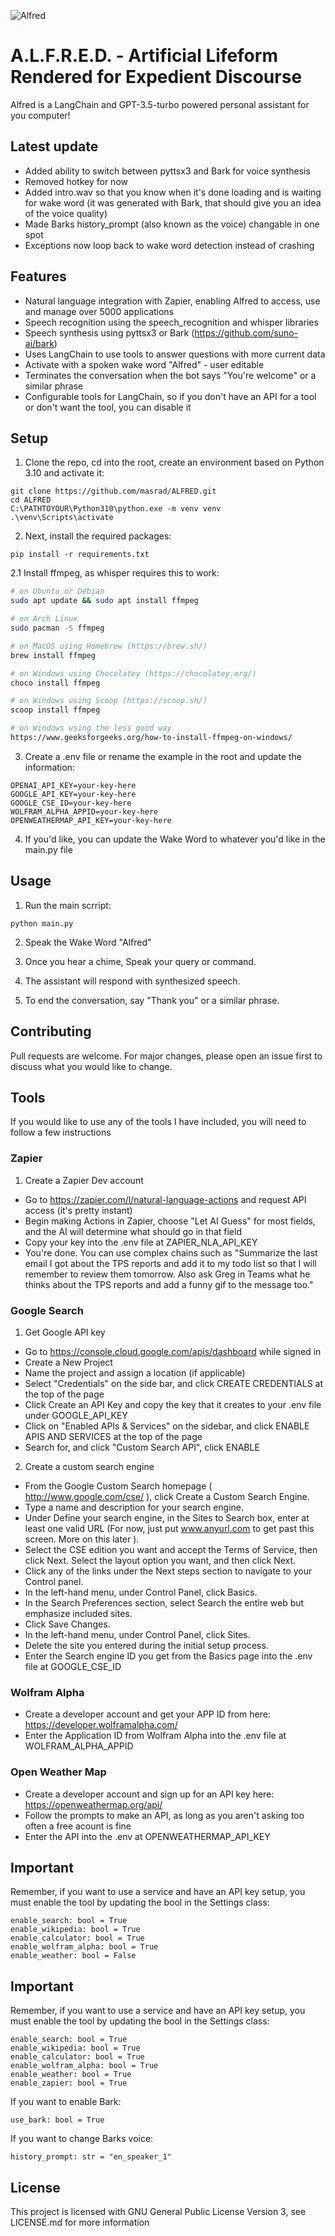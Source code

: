 ![Alfred](docs/alfred.png)
# A.L.F.R.E.D. - Artificial Lifeform Rendered for Expedient Discourse
Alfred is a LangChain and GPT-3.5-turbo powered personal assistant for you computer!

## Latest update
* Added ability to switch between pyttsx3 and Bark for voice synthesis
* Removed hotkey for now
* Added intro.wav so that you know when it's done loading and is waiting for wake word (it was generated with Bark, that should give you an idea of the voice quality)
* Made Barks history_prompt (also known as the voice) changable in one spot
* Exceptions now loop back to wake word detection instead of crashing

## Features
* Natural language integration with Zapier, enabling Alfred to access, use and manage over 5000 applications
* Speech recognition using the speech_recognition and whisper libraries
* Speech synthesis using pyttsx3 or Bark (https://github.com/suno-ai/bark)
* Uses LangChain to use tools to answer questions with more current data
* Activate with a spoken wake word "Alfred" - user editable
* Terminates the conversation when the bot says "You're welcome" or a similar phrase
* Configurable tools for LangChain, so if you don't have an API for a tool or don't want the tool, you can disable it

## Setup

1. Clone the repo, cd into the root, create an environment based on Python 3.10 and activate it:
```
git clone https://github.com/masrad/ALFRED.git
cd ALFRED
C:\PATHTOYOUR\Python310\python.exe -m venv venv
.\venv\Scripts\activate
```

2. Next, install the required packages:
```
pip install -r requirements.txt
```

2.1 Install ffmpeg, as whisper requires this to work:
```bash
# on Ubuntu or Debian
sudo apt update && sudo apt install ffmpeg

# on Arch Linux
sudo pacman -S ffmpeg

# on MacOS using Homebrew (https://brew.sh/)
brew install ffmpeg

# on Windows using Chocolatey (https://chocolatey.org/)
choco install ffmpeg

# on Windows using Scoop (https://scoop.sh/)
scoop install ffmpeg

# on Windows using the less good way
https://www.geeksforgeeks.org/how-to-install-ffmpeg-on-windows/
```

3. Create a .env file or rename the example in the root and update the information:
```
OPENAI_API_KEY=your-key-here
GOOGLE_API_KEY=your-key-here
GOOGLE_CSE_ID=your-key-here
WOLFRAM_ALPHA_APPID=your-key-here
OPENWEATHERMAP_API_KEY=your-key-here
```

4. If you'd like, you can update the Wake Word to whatever you'd like in the main.py file

## Usage
1. Run the main scrript:
```
python main.py
```

2. Speak the Wake Word "Alfred"

3. Once you hear a chime, Speak your query or command.

4. The assistant will respond with synthesized speech.

5. To end the conversation, say "Thank you" or a similar phrase.

## Contributing
Pull requests are welcome. For major changes, please open an issue first to discuss what you would like to change.

## Tools
If you would like to use any of the tools I have included, you will need to follow a few instructions
### Zapier
1. Create a Zapier Dev account
* Go to https://zapier.com/l/natural-language-actions and request API access (it's pretty instant)
* Begin making Actions in Zapier, choose "Let AI Guess" for most fields, and the AI will determine what should go in that field
* Copy your key into the .env file at ZAPIER_NLA_API_KEY
* You're done. You can use complex chains such as "Summarize the last email I got about the TPS reports and add it to my todo list so that I will remember to review them tomorrow. Also ask Greg in Teams what he thinks about the TPS reports and add a funny gif to the message too."
### Google Search
1. Get Google API key
* Go to https://console.cloud.google.com/apis/dashboard while signed in
* Create a New Project
* Name the project and assign a location (if applicable)
* Select "Credentials" on the side bar, and click CREATE CREDENTIALS at the top of the page
* Click Create an API Key and copy the key that it creates to your .env file under GOOGLE_API_KEY
* Click on "Enabled APIs & Services" on the sidebar, and click ENABLE APIS AND SERVICES at the top of the page
* Search for, and click "Custom Search API", click ENABLE
2. Create a custom search engine
* From the Google Custom Search homepage ( http://www.google.com/cse/ ), click Create a Custom Search Engine.
* Type a name and description for your search engine.
* Under Define your search engine, in the Sites to Search box, enter at least one valid URL (For now, just put www.anyurl.com to get past this screen. More on this later ).
* Select the CSE edition you want and accept the Terms of Service, then click Next. Select the layout option you want, and then click Next.
* Click any of the links under the Next steps section to navigate to your Control panel.
* In the left-hand menu, under Control Panel, click Basics.
* In the Search Preferences section, select Search the entire web but emphasize included sites.
* Click Save Changes.
* In the left-hand menu, under Control Panel, click Sites.
* Delete the site you entered during the initial setup process.
* Enter the Search engine ID you get from the Basics page into the .env file at GOOGLE_CSE_ID

### Wolfram Alpha
* Create a developer account and get your APP ID from here: https://developer.wolframalpha.com/
* Enter the Application ID from Wolfram Alpha into the .env file at WOLFRAM_ALPHA_APPID

### Open Weather Map
* Create a developer account and sign up for an API key here: https://openweathermap.org/api/
* Follow the prompts to make an API, as long as you aren't asking too often a free acount is fine
* Enter the API into the .env at OPENWEATHERMAP_API_KEY

## Important
Remember, if you want to use a service and have an API key setup, you must enable the tool by updating the bool in the Settings class:
```
enable_search: bool = True
enable_wikipedia: bool = True
enable_calculator: bool = True
enable_wolfram_alpha: bool = True
enable_weather: bool = False
```

## Important
Remember, if you want to use a service and have an API key setup, you must enable the tool by updating the bool in the Settings class:
```
enable_search: bool = True
enable_wikipedia: bool = True
enable_calculator: bool = True
enable_wolfram_alpha: bool = True
enable_weather: bool = True
enable_zapier: bool = True
```
If you want to enable Bark:
```
use_bark: bool = True
```
If you want to change Barks voice:
```
history_prompt: str = "en_speaker_1"
```
## License
This project is licensed with GNU General Public License Version 3, see LICENSE.md for more information
